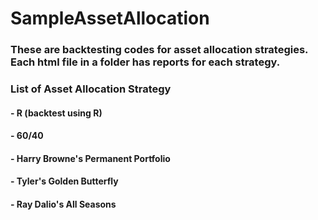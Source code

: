 # SampleAssetAllocation

### These are backtesting codes for asset allocation strategies. Each html file in a folder has reports for each strategy.

### List of Asset Allocation Strategy

#### - R (backtest using R)
#### - 60/40
#### - Harry Browne's Permanent Portfolio
#### - Tyler's Golden Butterfly
#### - Ray Dalio's All Seasons
